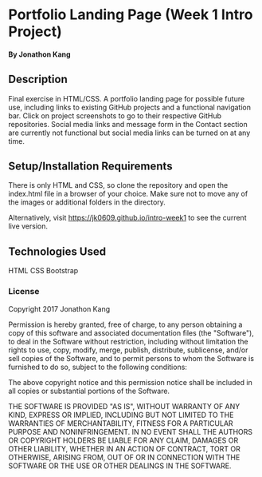 # Portfolio Landing Page (Week 1 Intro Project)

#### By Jonathon Kang

## Description

Final exercise in HTML/CSS. A portfolio landing page for possible future use, including links to existing GitHub projects and a functional navigation bar. Click on project screenshots to go to their respective GitHub repositories. Social media links and message form in the Contact section are currently not functional but social media links can be turned on at any time.  

## Setup/Installation Requirements

There is only HTML and CSS, so clone the repository and open the index.html file in a browser of your choice. Make sure not to move any of the images or additional folders in the directory.

Alternatively, visit https://jk0609.github.io/intro-week1 to see the current live version.

## Technologies Used

HTML
CSS
Bootstrap

### License

Copyright 2017 Jonathon Kang

Permission is hereby granted, free of charge, to any person obtaining a copy of this software and associated documentation files (the "Software"), to deal in the Software without restriction, including without limitation the rights to use, copy, modify, merge, publish, distribute, sublicense, and/or sell copies of the Software, and to permit persons to whom the Software is furnished to do so, subject to the following conditions:

The above copyright notice and this permission notice shall be included in all copies or substantial portions of the Software.

THE SOFTWARE IS PROVIDED "AS IS", WITHOUT WARRANTY OF ANY KIND, EXPRESS OR IMPLIED, INCLUDING BUT NOT LIMITED TO THE WARRANTIES OF MERCHANTABILITY, FITNESS FOR A PARTICULAR PURPOSE AND NONINFRINGEMENT. IN NO EVENT SHALL THE AUTHORS OR COPYRIGHT HOLDERS BE LIABLE FOR ANY CLAIM, DAMAGES OR OTHER LIABILITY, WHETHER IN AN ACTION OF CONTRACT, TORT OR OTHERWISE, ARISING FROM, OUT OF OR IN CONNECTION WITH THE SOFTWARE OR THE USE OR OTHER DEALINGS IN THE SOFTWARE.
